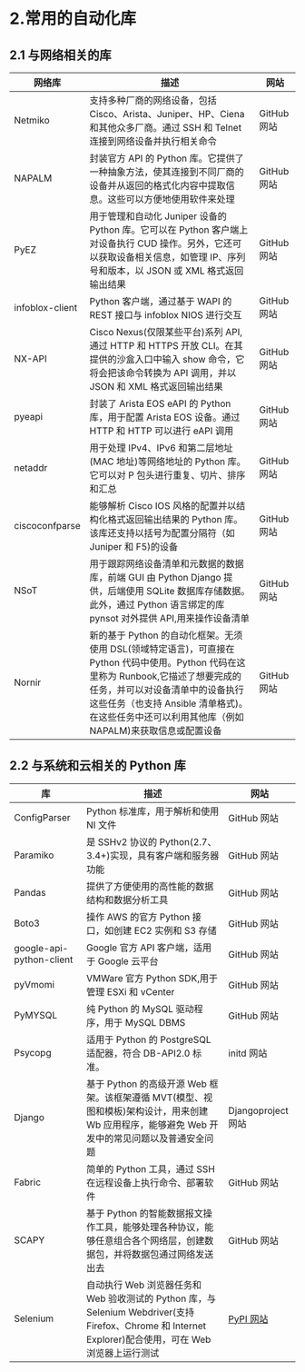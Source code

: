# 2.常用的自动化库

## 2.1 与网络相关的库

| 网络库          | 描述                                                                                                                                                                                                                                                                       | 网站        |
| --------------- | -------------------------------------------------------------------------------------------------------------------------------------------------------------------------------------------------------------------------------------------------------------------------- | ----------- |
| Netmiko         | 支持多种厂商的网络设备，包括 Cisco、Arista、Juniper、HP、Ciena 和其他众多厂商。通过 SSH 和 Telnet 连接到网络设备并执行相关命令                                                                                                                                             | GitHub 网站 |
| NAPALM          | 封装官方 API 的 Python 库。它提供了一种抽象方法，使其连接到不同厂商的设备并从返回的格式化内容中提取信息。这些可以方便地使用软件来处理                                                                                                                                      | GitHub 网站 |
| PyEZ            | 用于管理和自动化 Juniper 设备的 Python 库。它可以在 Python 客户端上对设备执行 CUD 操作。另外，它还可以获取设备相关信息，如管理 IP、序列号和版本，以 JSON 或 XML 格式返回输出结果                                                                                           | GitHub 网站 |
| infoblox-client | Python 客户端，通过基于 WAPI 的 REST 接口与 infoblox NIOS 进行交互                                                                                                                                                                                                         | GitHub 网站 |
| NX-API          | Cisco Nexus(仅限某些平台)系列 API,通过 HTTP 和 HTTPS 开放 CLI。在其提供的沙盒入口中输入 show 命令，它将会把该命令转换为 API 调用，并以 JSON 和 XML 格式返回输出结果                                                                                                        | GitHub 网站 |
| pyeapi          | 封装了 Arista EOS eAPI 的 Python 库，用于配置 Arista EOS 设备。通过 HTTP 和 HTTP 可以进行 eAPI 调用                                                                                                                                                                        | GitHub 网站 |
| netaddr         | 用于处理 IPv4、IPv6 和第二层地址(MAC 地址)等网络地址的 Python 库。它可以对 P 包头进行重复、切片、排序和汇总                                                                                                                                                                | GitHub 网站 |
| ciscoconfparse  | 能够解析 Cisco IOS 风格的配置并以结构化格式返回输出结果的 Python 库。该库还支持以括号为配置分隔符（如 Juniper 和 F5)的设备                                                                                                                                                 | GitHub 网站 |
| NSoT            | 用于跟踪网络设备清单和元数据的数据库，前端 GUI 由 Python Django 提供，后端使用 SQLite 数据库存储数据。此外，通过 Python 语言绑定的库 pynsot 对外提供 API,用来操作设备清单                                                                                                  | GitHub 网站 |
| Nornir          | 新的基于 Python 的自动化框架。无须使用 DSL(领域特定语言)，可直接在 Python 代码中使用。Python 代码在这里称为 Runbook,它描述了想要完成的任务，并可以对设备清单中的设备执行这些任务（也支持 Ansible 清单格式)。在这些任务中还可以利用其他库（例如 NAPALM)来获取信息或配置设备 | GitHub 网站 |

## 2.2 与系统和云相关的 Python 库

| 库                       | 描述                                                                                                                                                    | 网站                           |
| ------------------------ | ------------------------------------------------------------------------------------------------------------------------------------------------------- | ------------------------------ |
| ConfigParser             | Python 标准库，用于解析和使用 NI 文件                                                                                                                   | GitHub 网站                    |
| Paramiko                 | 是 SSHv2 协议的 Python(2.7、3.4+)实现，具有客户端和服务器功能                                                                                           | GitHub 网站                    |
| Pandas                   | 提供了方便使用的高性能的数据结构和数据分析工具                                                                                                          | GitHub 网站                    |
| Boto3                    | 操作 AWS 的官方 Python 接口，如创建 EC2 实例和 S3 存储                                                                                                  | GitHub 网站                    |
| google-api-python-client | Google 官方 API 客户端，适用于 Google 云平台                                                                                                            | GitHub 网站                    |
| pyVmomi                  | VMWare 官方 Python SDK,用于管理 ESXi 和 vCenter                                                                                                         | GitHub 网站                    |
| PyMYSQL                  | 纯 Python 的 MySQL 驱动程序，用于 MySQL DBMS                                                                                                            | GitHub 网站                    |
| Psycopg                  | 适用于 Python 的 PostgreSQL 适配器，符合 DB-API2.0 标准。                                                                                               | initd 网站                     |
| Django                   | 基于 Python 的高级开源 Web 框架。该框架遵循 MVT(模型、视图和模板)架构设计，用来创建 Wb 应用程序，能够避免 Web 开发中的常见问题以及普通安全问题          | Djangoproject 网站             |
| Fabric                   | 简单的 Python 工具，通过 SSH 在远程设备上执行命令、部署软件                                                                                             | GitHub 网站                    |
| SCAPY                    | 基于 Python 的智能数据报文操作工具，能够处理各种协议，能够任意组合各个网络层，创建数据包，并将数据包通过网络发送出去                                    | GitHub 网站                    |
| Selenium                 | 自动执行 Web 浏览器任务和 Web 验收测试的 Python 库，与 Selenium Webdriver(支持 Firefox、Chrome 和 Internet Explorer)配合使用，可在 Web 浏览器上运行测试 | [PyPI 网站](https://pypi.org/) |

